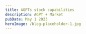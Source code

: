 ```yaml
---
title: AGPTs stock capabilities
description: AGPT + Market
pubDate: May 1 2023
heroImage: /blog-placeholder-1.jpg
---
```

